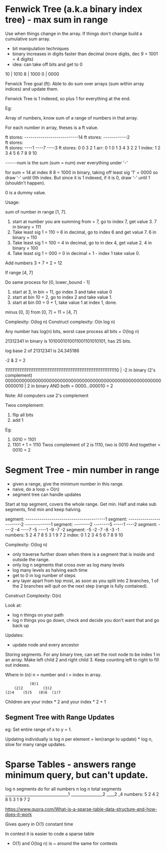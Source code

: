 # Fenwick Tree (a.k.a binary index tree) - max sum in range

Use when things change in the array.
If things don't change build a cumulative sum array.

- bit manipulation techniques
- binary increases in digits faster than decimal (more digits, dec 9 = 1001 = 4 digits) 
- idea: can take off bits and get to 0

10 | 1010
8  | 1000
0  | 0000

Fenwick Tree goal (ft): Able to do sum over arrays (sum within array indices) and update them.

Fenwick Tree is 1 indexed, so plus 1 for everything at the end.

Eg: 

Array of numbers, know sum of a range of numbers in that array.

For each number in array, theses is a ft value.

ft stores:		---------------------------14
ft stores:		------------2				
ft stores:		
ft stores:		----1			----7			----3
ft stores:		0       0       3       2       1
arr:			0	1	0	1	3	4	3	2	2	1
index:			1	2	3	4	5	6	7	8	9	10


------num is the sum (sum = num) over everything under '-'

for sum = 14 at index 8
8 = 1000 in binary, taking off least sig '1' = 0000 so draw '-' until 0th index. But since it is 1 indexed, if it is 0, draw '-' until 1 (shouldn't happen).

0 is a dummy value.

Usage:

sum of number in range [1, 7].

1. start at number you are summing from = 7, go to index 7, get value 3.
	7 in binary = 111
2. Take least sig 1 = 110 = 6 in decimal, go to index 6 and get value 7.
	6 in binary = 110
3. Take least sig 1 = 100 = 4 in decimal, go to in dex 4, get value 2.
	4 in binary = 100
4. Take least sig 1 = 000 = 0 in decimal + 1 - index 1 take value 0. 

Add numbers 3 + 7 + 2 = 12

If range [4, 7]

Do same process for [0, lower_bound - 1]

1. start at 3, in bin = 11, go index 3 and take value  0
2. start at bin 10 = 2, go to index 2 and take value 1.
3. start at bin 00 = 0 + 1, take value 1 at index 1, done.

minus [0, 3] from [0, 7] = 11 = [4, 7]

Complexity: O(log n)
Construct complexity: O(n log n)

Any number has log(n) bits, worst case process all bits = O(log n)

21312341 in binary is 1010001010011001101010101, has 25 bits.

log base 2 of 21312341 is 24.345186

-2 & 2 = 2

1111111111111111111111111111111111111111111111111111111111111110  | -2 in binary (2's complement)
0000000000000000000000000000000000000000000000000000000000000010  | 2 in binary
AND both = 0000...000010 = 2

Note: All computers use 2's complement

Twos complement:
1. flip all bits
2. add 1

Eg:
1. 0010 = 1101
2. 1101 + 1 = 1110
Twos complement of 2 is 1110, two is 0010
And together = 0010 = 2

# Segment Tree - min number in range

- given a range, give the minimum number in this range.
- naive, do a loop = O(n)
- segment tree can handle updates

Start at top segment, covers the whole range. Get min.
Half and make sub segments, find min and keep halving.

segment:	----------------------------------------1
segment:	------------------------2  -------------1
segment: 	--------2   --------5      -----1   ----2
segment:	----2  -4   ----7  -5	----1  -9 -7  -2
segment:    -5  -2     -7  -8      -3  -1  
numbers: 	5	2	4	7	8	5	3	1	9	7	2
index:		0	1	2	3	4	5	6	7	8	9 	10

Complexity: O(log n)
- only traverse further down when there is a segment that is inside and outside the range.
- only log n segments that cross over as log many levels
- log many levels as halving each time
- get to 0 in log number of steps
- any layer apart from top most, as soon as you split into 2 branches, 1 of the 2 branches will quit on the next step (range is fully contained).

Construct Complexity: O(n)

Look at:
- log n things on your path
- log n things you go down, check and decide you don't want that and go back up

Updates:
- update node and every ancestor

Storing segments.
For any binary tree, can set the root node to be index 1 in an array. Make left child 2 and right child 3. Keep counting left to right to fill out indexes.

Where in (n)i n = number and i = index in array.

			   (0)1
		(2)2		 (3)2
	(2)4	(5)5   (0)6	 (1)7

Children are your index * 2 and your index * 2 + 1

## Segment Tree with Range Updates

eg: Set entire range of x to y = 1.

Updating individually is log n per element = len(range to update) * log n, slow for many range updates.




# Sparse Tables - answers range minimum query, but can't update.

log n segments
do for all numbers
n log n total segments
						________________________________1
						________________2
						____2
						_4
numbers: 		5	2	4	2	8	5	3	1	9	7	2

https://www.quora.com/What-is-a-sparse-table-data-structure-and-how-does-it-work

Gives query in O(1) constant time

In contest it is easier to code a sparse table
- O(1) and O(log n) is ~ around the same for contests

